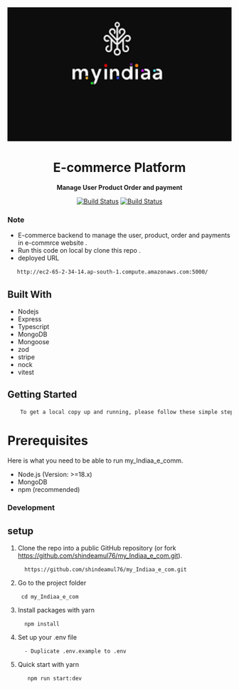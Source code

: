 <div align="center">

  <img src="/assets/myIndiaa_.png"  width="100%" height="300" alt="My Indiaa Image" />

  <h1>E-commerce Platform</h1>

  <p>
    <strong>Manage User Product Order and payment</strong>
  </p>

  <p>
    <a href="https://github.com/shindeamul76/"><img alt="Build Status" src="https://img.shields.io/badge/github-profile-blue" /></a>
    <a href="#"><img alt="Build Status" src="https://img.shields.io/badge/my%20the%20Indiaa-8A2BE2" /></a>
  </p>
</div>


### Note

- E-commerce backend to manage the user, product, order and payments in e-commrce website .
- Run this code on local by clone this repo .
- deployed URL
```bash
   http://ec2-65-2-34-14.ap-south-1.compute.amazonaws.com:5000/
```

## Built With
- Nodejs
- Express
- Typescript
- MongoDB
- Mongoose
- zod
- stripe
- nock
- vitest

## Getting Started

```bash
    To get a local copy up and running, please follow these simple steps.
```

# Prerequisites

Here is what you need to be able to run my_Indiaa_e_comm.

- Node.js (Version: >=18.x)
- MongoDB
- npm (recommended)

### Development

## setup


1. Clone the repo into a public GitHub repository (or fork https://github.com/shindeamul76/my_Indiaa_e_com.git).


         https://github.com/shindeamul76/my_Indiaa_e_com.git

2. Go to the project folder

        cd my_Indiaa_e_com

3. Install packages with yarn

         npm install

4. Set up your .env file
  
         - Duplicate .env.example to .env

5. Quick start with yarn 

          npm run start:dev
